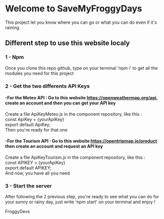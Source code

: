 # Welcome to SaveMyFroggyDays

This project let you know where you can go or what you can do even if it's raining.

## Different step to use this website localy

### 1 - Npm
Once you clone this repo github, type on your terminal 'npm i' to get all the modules you need for this project

### 2 - Get the two differents API Keys

#### -For the Meteo API : Go to this website https://openweathermap.org/api, create an account and then you can get your API key
Create a file ApiKeyMeteo.js in the component repository, like this :\
const ApiKey = {yourApiKey}\
export default ApiKey;\
Then you're ready for that one

#### -For the Tourism API : Go to this website https://opentripmap.io/product then create an account and request an API key
Create a file ApiKeyTourism.js in the component repository, like this :\
const APIKEY = {yourApiKey}\
export default APIKEY;\
And now, you have all you need 

### 3 - Start the server
After following the 2 previous step, you're ready to see what you can do for your sunny or rainy day, just write 'npm start' on your terminal and enjoy !


FroggyDevs
